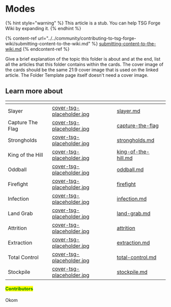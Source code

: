 # Modes

{% hint style="warning" %}
This article is a stub. You can help TSG Forge Wiki by expanding it.
{% endhint %}

{% content-ref url="../../community/contributing-to-tsg-forge-wiki/submitting-content-to-the-wiki.md" %}
[submitting-content-to-the-wiki.md](../../community/contributing-to-tsg-forge-wiki/submitting-content-to-the-wiki.md)
{% endcontent-ref %}



Give a brief explanation of the topic this folder is about and at the end, list all the articles that this folder contains within the cards. The cover image of the cards should be the same 21:9 cover image that is used on the linked article. The Folder Template page itself doesn't need a cover image.



## Learn more about

<table data-view="cards"><thead><tr><th></th><th data-hidden data-card-cover data-type="files"></th><th data-hidden data-card-target data-type="content-ref"></th></tr></thead><tbody><tr><td>Slayer</td><td><a href="../../.gitbook/assets/cover-tsg-placeholder.jpg">cover-tsg-placeholder.jpg</a></td><td><a href="slayer.md">slayer.md</a></td></tr><tr><td>Capture The Flag</td><td><a href="../../.gitbook/assets/cover-tsg-placeholder.jpg">cover-tsg-placeholder.jpg</a></td><td><a href="capture-the-flag/">capture-the-flag</a></td></tr><tr><td>Strongholds</td><td><a href="../../.gitbook/assets/cover-tsg-placeholder.jpg">cover-tsg-placeholder.jpg</a></td><td><a href="strongholds.md">strongholds.md</a></td></tr><tr><td>King of the Hill</td><td><a href="../../.gitbook/assets/cover-tsg-placeholder.jpg">cover-tsg-placeholder.jpg</a></td><td><a href="king-of-the-hill.md">king-of-the-hill.md</a></td></tr><tr><td>Oddball</td><td><a href="../../.gitbook/assets/cover-tsg-placeholder.jpg">cover-tsg-placeholder.jpg</a></td><td><a href="oddball.md">oddball.md</a></td></tr><tr><td>Firefight</td><td><a href="../../.gitbook/assets/cover-tsg-placeholder.jpg">cover-tsg-placeholder.jpg</a></td><td><a href="firefight/">firefight</a></td></tr><tr><td>Infection</td><td><a href="../../.gitbook/assets/cover-tsg-placeholder.jpg">cover-tsg-placeholder.jpg</a></td><td><a href="infection.md">infection.md</a></td></tr><tr><td>Land Grab</td><td><a href="../../.gitbook/assets/cover-tsg-placeholder.jpg">cover-tsg-placeholder.jpg</a></td><td><a href="land-grab.md">land-grab.md</a></td></tr><tr><td>Attrition</td><td><a href="../../.gitbook/assets/cover-tsg-placeholder.jpg">cover-tsg-placeholder.jpg</a></td><td><a href="attrition/">attrition</a></td></tr><tr><td>Extraction</td><td><a href="../../.gitbook/assets/cover-tsg-placeholder.jpg">cover-tsg-placeholder.jpg</a></td><td><a href="extraction.md">extraction.md</a></td></tr><tr><td>Total Control</td><td><a href="../../.gitbook/assets/cover-tsg-placeholder.jpg">cover-tsg-placeholder.jpg</a></td><td><a href="total-control.md">total-control.md</a></td></tr><tr><td>Stockpile</td><td><a href="../../.gitbook/assets/cover-tsg-placeholder.jpg">cover-tsg-placeholder.jpg</a></td><td><a href="stockpile.md">stockpile.md</a></td></tr></tbody></table>



#### <mark style="color:green;">Contributors</mark>

Okom
